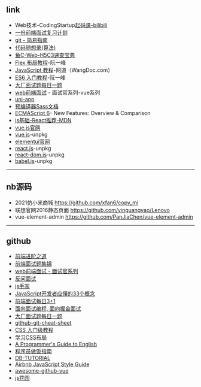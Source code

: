 ## link
- Web技术-CodingStartup[起码课-bilibili](https://space.bilibili.com/451368848/channel/series) 
- [一份前端面试复习计划](https://juejin.cn/post/7061588533214969892)
- [git - 简易指南](https://www.bootcss.com/p/git-guide/)
- [代码随想录(算法)](https://www.programmercarl.com/)
- [鱼C-Web-H5C3速查宝典](https://man.ilovefishc.com/)
- [Flex 布局教程](http://www.ruanyifeng.com/blog/2015/07/flex-grammar.html)-阮一峰
- [JavaScript 教程](https://wangdoc.com/javascript/)-网道（WangDoc.com）
- [ES6 入门教程](https://es6.ruanyifeng.com/)-阮一峰
- [大厂面试题每日一题](https://q.shanyue.tech/fe/perf/688.html)
- [web前端面试](https://vue3js.cn/interview/vue/vue.html) - 面试官系列-vue系列
- [uni-app](https://uniapp.dcloud.io/)
- [预编译器Sass文档](https://sass.bootcss.com/)
- [ECMAScript 6](http://es6-features.org/#Constants)- New Features: Overview & Comparison
- [js基础-React推荐-MDN](https://developer.mozilla.org/zh-CN/docs/Web/JavaScript/A_re-introduction_to_JavaScript)
- [vue.js官网](https://cn.vuejs.org/)
- [vue.js](https://unpkg.com/browse/vue@3.2.31/dist/)-unpkg
- [elementui官网](https://element.eleme.cn/#/zh-CN)
- [react.js](https://unpkg.com/browse/react@16.14.0/umd/)-unpkg
- [react-dom.js](https://unpkg.com/browse/react-dom@16.14.0/umd/)-unpkg
- [babel.js](https://unpkg.com/@babel/standalone@7.17.7/babel.min.js)-unpkg

---
## nb源码
- 2021仿小米商城 https://github.com/xfan6/copy_mi
- 联想官网2016静态页面 https://github.com/yinguangyao/Lenovo
- vue-element-admin https://github.com/PanJiaChen/vue-element-admin

---
## github 
- [前端进阶之道](https://yuchengkai.cn/)
- [前端面试题集锦](https://fe.padding.me/#/)
- [web前端面试 - 面试官系列](https://vue3js.cn/interview/)
- [反问面试](https://github.com/yifeikong/reverse-interview-zh)
- [js手写](https://github.com/qianlongo/fe-handwriting)
- [JavaScript开发者应懂的33个概念](https://github.com/stephentian/33-js-concepts)
- [前端面试每日3+1](https://github.com/haizlin/fe-interview)
- [面向面试编程, 面向掘金面试](https://github.com/shfshanyue/blog/blob/master/post/juejin-interview.md)
- [大厂面试题每日一题](https://github.com/shfshanyue/Daily-Question)
- [github-git-cheat-sheet](https://training.github.com/downloads/zh_CN/github-git-cheat-sheet/)
- [CSS 入门级教程](https://github.com/pengfeiw/css-tutorial)
- [学习CSS布局](https://zh.learnlayout.com/)
- [A Programmer's Guide to English](https://a-programmers-guide-to-english.harryyu.me/)
- [程序员做饭指南](https://github.com/Anduin2017/HowToCook)
- [DB-TUTORIAL](https://github.com/dunwu/db-tutorial)
- [Airbnb JavaScript Style Guide](https://github.com/airbnb/javascript)
- [awesome-github-vue](https://github.com/opendigg/awesome-github-vue)
- [js花园](https://bonsaiden.github.io/JavaScript-Garden/zh/)